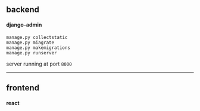 ## backend
#### django-admin

```
manage.py collectstatic
manage.py miagrate
manage.py makemigrations
manage.py runserver
```

server running at port `8000`

---

## frontend
#### react